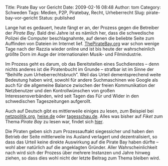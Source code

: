 Title: Pirate Bay vor Gericht
Date: 2009-02-16 08:48
Author: tom
Category: Schweden
Tags: Medien, P2P, Piratebay, Recht, Urheberrecht
Slug: pirate-bay-vor-gericht
Status: published

Lange hat es gedauert, heute fängt er an, der Prozess gegen die
Betreiber der *Pirate Bay*. Bald drei Jahre ist es nämlich her, dass die
schwedische Polizei die Computer beschlagnahmte, auf denen die beliebte
Seite zum Auffinden von Dateien im Internet lief.
[ThePirateBay.org](http://thepiratebay.org) war schon wenige Tage nach
der Razzia wieder online und ist bis heute der wahrscheinlich größte
Dorn im Auge der internationalen Musik- und Filmindustrie.

Im Prozess geht es darum, ob das Bereitstellen eines Suchdienstes – denn
nichts anderes ist die Piratenbucht im Grunde – strafbar ist im Sinne
der “Beihilfe zum Urheberrechtsbruch”. Weil das Urteil dementsprechend
weite Bedeutung haben wird, sowohl für andere Suchmaschinen wie Google
als auch für die allgemeine Balance zwischen der freien Kommunikation
der Netzbenutzer und den Kontrollwünschen von großen
Interessensverbänden, wird seit Tagen das Für und Wider in den
schwedischen Tageszeitungen aufgerollt.

Auch auf Deutsch gibt es mittlerweile einiges zu lesen, zum Beispiel bei
[netzpolitik.org](http://netzpolitik.org/2009/in-schweden-beginnt-der-prozess-gegen-the-pirate-bay/),
[heise.de](http://www.heise.de/newsticker/Showdown-zwischen-Pirate-Bay-und-Medienindustrie--/meldung/132523)
oder
[tagesschau.de](http://www.tagesschau.de/ausland/piratebay100.html).
Alles was bisher auf *Fiket* zum Thema *Pirate Bay* zu lesen war, findet
sich [hier](http://www.fiket.de/tag/piratebay).

Die Piraten geben sich zum Prozessauftakt siegessicher und haben den
Betrieb der Seite mittlerweile ins Ausland verlagert und
dezentralisiert, so dass das Urteil keine direkte Auswirkung auf die
Pirate Bay haben dürfte – wohl aber natürlich auf die angeklagten
Gründer. Aller Wahrscheinlichkeit nach wird sich der Prozess über
mehrere Instanzen und Jahre hinweg ziehen, so dass dies wohl nicht der
letzte Beitrag zum Thema bleiben wird.

